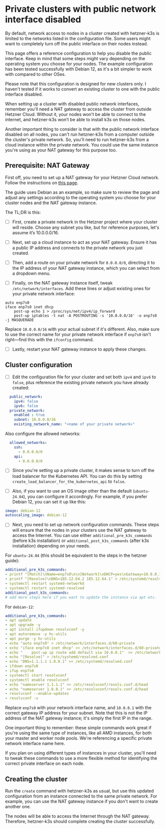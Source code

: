 # Private clusters with public network interface disabled

By default, network access to nodes in a cluster created with hetzner-k3s is limited to the networks listed in the configuration file. Some users might want to completely turn off the public interface on their nodes instead.

This page offers a reference configuration to help you disable the public interface. Keep in mind that some steps might vary depending on the operating system you choose for your nodes. The example configuration has been tested successfully with Debian 12, as it's a bit simpler to work with compared to other OSes.

Please note that this configuration is designed for new clusters only. I haven't tested if it works to convert an existing cluster to one with the public interface disabled.

When setting up a cluster with disabled public network interfaces, remember you'll need a NAT gateway to access the cluster from outside Hetzner Cloud. Without it, your nodes won't be able to connect to the internet, and hetzner-k3s won’t be able to install k3s on those nodes.

Another important thing to consider is that with the public network interface disabled on all nodes, you can't run hetzner-k3s from a computer outside the cluster's private network. So, you'll need to run hetzner-k3s from a cloud instance within the private network. You could use the same instance you're using as your NAT gateway for this purpose too.

## Prerequisite: NAT Gateway

First off, you need to set up a NAT gateway for your Hetzner Cloud network. Follow the instructions on [this page](https://community.hetzner.com/tutorials/how-to-set-up-nat-for-cloud-networks).

The guide uses Debian as an example, so make sure to review the page and adjust any settings according to the operating system you choose for your cluster nodes and the NAT gateway instance.

The TL;DR is this:

- [ ] First, create a private network in the Hetzner project where your cluster will reside. Choose any subnet you like, but for reference purposes, let's assume it’s 10.0.0.0/16.

- [ ] Next, set up a cloud instance to act as your NAT gateway. Ensure it has a public IP address and connects to the private network you just created.

- [ ] Then, add a route on your private network for `0.0.0.0/0`, directing it to the IP address of your NAT gateway instance, which you can select from a dropdown menu.

- [ ] Finally, on the NAT gateway instance itself, tweak `/etc/network/interfaces`. Add these lines or adjust existing ones for your private network interface:

```
auto enp7s0
iface enp7s0 inet dhcp
    post-up echo 1 > /proc/sys/net/ipv4/ip_forward
    post-up iptables -t nat -A POSTROUTING -s '10.0.0.0/16' -o enp7s0 -j MASQUERADE
```

Replace `10.0.0.0/16` with your actual subnet if it's different. Also, make sure to use the correct name for your private network interface if `enp7s0` isn't right—find this with the `ifconfig` command.

- [ ] Lastly, restart your NAT gateway instance to apply these changes.


## Cluster configuration

- [ ] Edit the configuration file for your cluster and set both `ipv4` and `ipv6` to `false`, plus reference the existing private network you have already created:

```yaml
  public_network:
    ipv4: false
    ipv6: false
  private_network:
    enabled : true
    subnet: 10.0.0.0/16
    existing_network_name: "<name of your private network>"
```

Also configure the allowed networks:

```yaml
  allowed_networks:
    ssh:
      - 0.0.0.0/0
    api:
      - 0.0.0.0/0
```

- [ ] Since you're setting up a private cluster, it makes sense to turn off the load balancer for the Kubernetes API. You can do this by setting `create_load_balancer_for_the_kubernetes_api` to `false`.

- [ ] Also, if you want to use an OS image other than the default (`ubuntu-24.04`), you can configure it accordingly. For example, if you prefer Debian 12, you can set it up like this:

```yaml
image: debian-12
autoscaling_image: debian-12
```

- [ ] Next, you need to set up network configuration commands. These steps will ensure that the nodes in your clusters use the NAT gateway to access the Internet. You can use either `additional_pre_k3s_commands` (before k3s installation) or `additional_post_k3s_commands` (after k3s installation) depending on your needs.

For `ubuntu-24.04` (this should be equivalent to the steps in the hetzner guide):

```yaml
additional_pre_k3s_commands:
- printf "[Match]\nName=enp7s0\n\n[Network]\nDHCP=yes\nGateway=10.0.0.1\n" > /etc/systemd/network/10-enp7s0.network
- printf "[Resolve]\nDNS=185.12.64.2 185.12.64.1" > /etc/systemd/resolved.conf
- systemctl restart systemd-networkd
- systemctl restart systemd-resolved
additional_post_k3s_commands:
# add more steps here if you want to update the instance via apt etc. 
```

For `debian-12`:

```yaml
additional_pre_k3s_commands:
- apt update
- apt upgrade -y
- apt install ifupdown resolvconf -y
- apt autoremove -y hc-utils
- apt purge -y hc-utils
- echo "auto enp7s0" > /etc/network/interfaces.d/60-private
- echo "iface enp7s0 inet dhcp" >> /etc/network/interfaces.d/60-private
- echo "    post-up ip route add default via 10.0.0.1"  >> /etc/network/interfaces.d/60-private
- echo "[Resolve]" > /etc/systemd/resolved.conf
- echo "DNS=1.1.1.1 1.0.0.1" >> /etc/systemd/resolved.conf
- ifdown enp7s0
- ifup enp7s0
- systemctl start resolvconf
- systemctl enable resolvconf
- echo "nameserver 1.1.1.1" >> /etc/resolvconf/resolv.conf.d/head
- echo "nameserver 1.0.0.1" >> /etc/resolvconf/resolv.conf.d/head
- resolvconf --enable-updates
- resolvconf -u
```

Replace `enp7s0` with your network interface name, and `10.0.0.1` with the correct gateway IP address for your subnet. Note that this is not the IP address of the NAT gateway instance; it's simply the first IP in the range.

One important thing to remember: these simple commands work great if you're using the same type of instances, like all AMD instances, for both your master and worker node pools. We're referencing a specific private network interface name here.

If you plan on using different types of instances in your cluster, you'll need to tweak these commands to use a more flexible method for identifying the correct private interface on each node.

## Creating the cluster

Run the `create` command with hetzner-k3s as usual, but use this updated configuration from an instance connected to the same private network. For example, you can use the NAT gateway instance if you don't want to create another one.

The nodes will be able to access the Internet through the NAT gateway. Therefore, hetzner-k3s should complete creating the cluster successfully.
